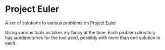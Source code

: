 # Project Euler #

A set of solutions to various problems on [Project Euler](https://www.projecteuler.net/) 

Using various tools as takes my fancy at the time.  Each problem directory has subdirectories for the tool used, possibly with more than one solution in each.
